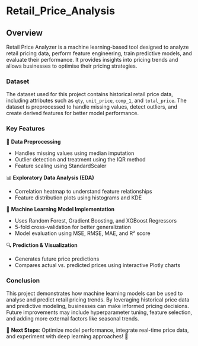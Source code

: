 # Retail_Price_Analysis

## Overview
Retail Price Analyzer is a machine learning-based tool designed to analyze retail pricing data, perform feature engineering, train predictive models, and evaluate their performance. It provides insights into pricing trends and allows businesses to optimise their pricing strategies.

### Dataset
The dataset used for this project contains historical retail price data, including attributes such as `qty`, `unit_price`, `comp_1`, and `total_price`. The dataset is preprocessed to handle missing values, detect outliers, and create derived features for better model performance.

### Key Features
📌 **Data Preprocessing**
- Handles missing values using median imputation
- Outlier detection and treatment using the IQR method
- Feature scaling using StandardScaler

📊 **Exploratory Data Analysis (EDA)**
- Correlation heatmap to understand feature relationships
- Feature distribution plots using histograms and KDE

🤖 **Machine Learning Model Implementation**
- Uses Random Forest, Gradient Boosting, and XGBoost Regressors
- 5-fold cross-validation for better generalization
- Model evaluation using MSE, RMSE, MAE, and R² score

🔍 **Prediction & Visualization**
- Generates future price predictions
- Compares actual vs. predicted prices using interactive Plotly charts

### Conclusion
This project demonstrates how machine learning models can be used to analyse and predict retail pricing trends. By leveraging historical price data and predictive modeling, businesses can make informed pricing decisions. Future improvements may include hyperparameter tuning, feature selection, and adding more external factors like seasonal trends.

🔹 **Next Steps**: Optimize model performance, integrate real-time price data, and experiment with deep learning approaches! 🚀

